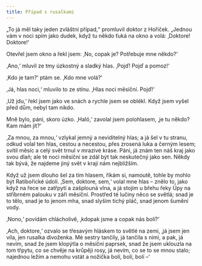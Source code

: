 ```yaml
---
title: Případ s rusalkami
---
```


„To já měl taky jeden zvláštní případ,“ promluvil doktor z Hořiček. „Jednou vám v noci spím jako dudek, když tu někdo ťuká na okno a volá: ‚Doktore! Doktore!‘

Otevřel jsem okno a řekl jsem: ‚No, copak je? Potřebuje mne někdo?‘

‚Ano,‘ mluvil ze tmy úzkostný a sladký hlas. ‚Pojď! Pojď a pomoz!‘

‚Kdo je tam?‘ ptám se. ‚Kdo mne volá?‘

‚Já, hlas noci,‘ mluvilo to ze stínu. ‚Hlas noci měsíční. Pojď!‘

‚Už jdu,‘ řekl jsem jako ve snách a rychle jsem se oblékl. Když jsem vyšel před dům, nebyl tam nikdo.

Mně bylo, páni, skoro úzko. ‚Haló,‘ zavolal jsem polohlasem, ‚je tu někdo? Kam mám jít?‘

‚Za mnou, za mnou,‘ vzlykal jemný a neviditelný hlas; a já šel v tu stranu, odkud volal ten hlas, cestou a necestou, přes zrosená luka a černým lesem; svítil měsíc a celý svět trnul v mrazivé kráse. Páni, já znám ten náš kraj jako svou dlaň; ale té noci měsíční se zdál být tak neskutečný jako sen. Někdy tak bývá, že najdeme jiný svět v kraji nám nejbližším.

Když už jsem dlouho šel za tím hlasem, říkám si, namoutě, tohle by mohlo být Ratibořické údolí. ‚Sem, doktore, sem,‘ volal mne hlas – znělo to, jako když na řece se zatřpytí a zašplouná vlna, a já stojím u břehu řeky Úpy na stříbrném palouku v záři měsíční. Prostřed té lučiny něco se světlá; snad je to tělo, snad je to jenom mha, snad slyším tichý pláč, snad jenom šumění vody.

‚Nono,‘ povídám chlácholivě, ‚kdopak jsme a copak nás bolí?‘

‚Ach, doktore,‘ ozvalo se třesavým hláskem to světlé na zemi, ‚já jsem jen víla, jen rusalka divoženka. Mé sestry tančily, já tančila s nimi, a pak, já nevím, snad že jsem klopýtla o měsíční paprsek, snad že jsem uklouzla na tom třpytu, co se chvěje na krůpěji rosy, já nevím, co se to se mnou stalo; najednou ležím a nemohu vstát a nožička bolí, bolí, bolí –‘
